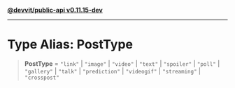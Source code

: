 [**@devvit/public-api v0.11.15-dev**](../../README.md)

---

# Type Alias: PostType

> **PostType** = `"link"` \| `"image"` \| `"video"` \| `"text"` \| `"spoiler"` \| `"poll"` \| `"gallery"` \| `"talk"` \| `"prediction"` \| `"videogif"` \| `"streaming"` \| `"crosspost"`
